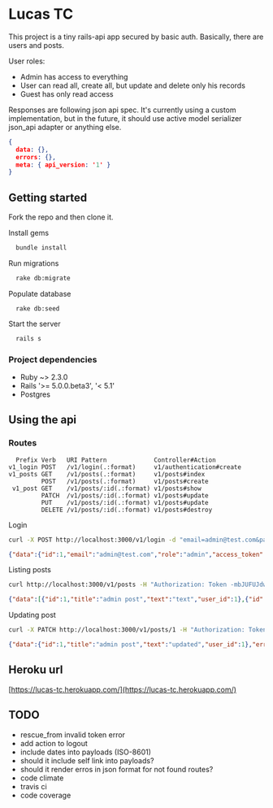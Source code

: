 # Lucas TC

This project is a tiny rails-api app secured by basic auth. Basically, there are users and posts.

User roles:

- Admin has access to everything
- User can read all, create all, but update and delete only his records
- Guest has only read access

Responses are following json api spec. It's currently using a custom implementation, but in the future, it should use active model serializer json_api adapter or anything else.

```json
{
  data: {},
  errors: {},
  meta: { api_version: '1' }
}
```

## Getting started

Fork the repo and then clone it.

Install gems
```bash
  bundle install
```

Run migrations
```bash
  rake db:migrate
```

Populate database
```
  rake db:seed
```

Start the server
```bash
  rails s
```

### Project dependencies
 - Ruby ~> 2.3.0
 - Rails '>= 5.0.0.beta3', '< 5.1'
 - Postgres

## Using the api

### Routes
```
  Prefix Verb   URI Pattern             Controller#Action
v1_login POST   /v1/login(.:format)     v1/authentication#create
v1_posts GET    /v1/posts(.:format)     v1/posts#index
         POST   /v1/posts(.:format)     v1/posts#create
 v1_post GET    /v1/posts/:id(.:format) v1/posts#show
         PATCH  /v1/posts/:id(.:format) v1/posts#update
         PUT    /v1/posts/:id(.:format) v1/posts#update
         DELETE /v1/posts/:id(.:format) v1/posts#destroy
```

Login
```bash
curl -X POST http://localhost:3000/v1/login -d "email=admin@test.com&password=123456"
```

```json
{"data":{"id":1,"email":"admin@test.com","role":"admin","access_token":"-mbJUFUJdwG3zGCxBSZa"},"errors":{},"meta":{"api_version":"1"}}
```

Listing posts
```bash
curl http://localhost:3000/v1/posts -H "Authorization: Token -mbJUFUJdwG3zGCxBSZa"
```

```json
{"data":[{"id":1,"title":"admin post","text":"text","user_id":1},{"id":2,"title":"user post","text":"text","user_id":2},{"id":3,"title":"guest post","text":"text","user_id":3}],"errors":{},"meta":{"api_version":"1"}}
```

Updating post
```bash
curl -X PATCH http://localhost:3000/v1/posts/1 -H "Authorization: Token -mbJUFUJdwG3zGCxBSZa" -d "text=updated"
```

```json
{"data":{"id":1,"title":"admin post","text":"updated","user_id":1},"errors":{},"meta":{"api_version":"1"}}
```

## Heroku url

[https://lucas-tc.herokuapp.com/](https://lucas-tc.herokuapp.com/)

## TODO

- rescue_from invalid token error
- add action to logout
- include dates into payloads (ISO-8601)
- should it include self link into payloads?
- should it render erros in json format for not found routes?
- code climate
- travis ci
- code coverage
